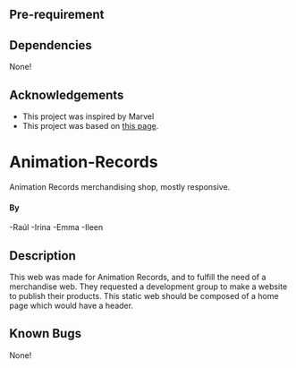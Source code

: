 
## Pre-requirement



## Dependencies

None!

## Acknowledgements

- This project was inspired by Marvel
- This project was based on [this page](https://www.marvel.com/).

# Animation-Records

Animation Records merchandising shop, mostly responsive.

#### By 

-Raúl
-Irina
-Emma
-Ileen

## Description

This web was made for Animation Records, and to fulfill the need of a merchandise web. They requested a development group to make a website to publish their products.
This static web should be composed of a home page which would have a header.

## Known Bugs

None! 
